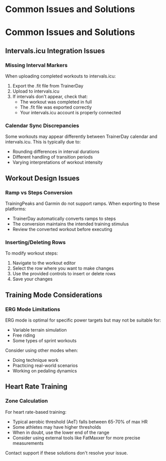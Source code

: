 # Common Issues and Solutions

# Common Issues and Solutions

## Intervals.icu Integration Issues

### Missing Interval Markers
When uploading completed workouts to intervals.icu:
1. Export the .fit file from TrainerDay
2. Upload to intervals.icu
3. If intervals don't appear, check that:
   - The workout was completed in full
   - The .fit file was exported correctly
   - Your intervals.icu account is properly connected

### Calendar Sync Discrepancies
Some workouts may appear differently between TrainerDay calendar and intervals.icu. This is typically due to:
- Rounding differences in interval durations
- Different handling of transition periods
- Varying interpretations of workout intensity

## Workout Design Issues

### Ramp vs Steps Conversion
TrainingPeaks and Garmin do not support ramps. When exporting to these platforms:
- TrainerDay automatically converts ramps to steps
- The conversion maintains the intended training stimulus
- Review the converted workout before executing

### Inserting/Deleting Rows
To modify workout steps:
1. Navigate to the workout editor
2. Select the row where you want to make changes
3. Use the provided controls to insert or delete rows
4. Save your changes

## Training Mode Considerations

### ERG Mode Limitations
ERG mode is optimal for specific power targets but may not be suitable for:
- Variable terrain simulation
- Free riding
- Some types of sprint workouts

Consider using other modes when:
- Doing technique work
- Practicing real-world scenarios
- Working on pedaling dynamics

## Heart Rate Training

### Zone Calculation
For heart rate-based training:
- Typical aerobic threshold (AeT) falls between 65-70% of max HR
- Some athletes may have higher thresholds
- When in doubt, use the lower end of the range
- Consider using external tools like FatMaxxer for more precise measurements

Contact support if these solutions don't resolve your issue.